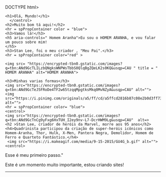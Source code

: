 DOCTYPE html>
<html lang="pr-br">
<head>
    <meta charset="UTF-8">
    <meta http-equiv="X-UA-Compatible" content="IE=edge">
    <meta name="viewport" content="width=device-width, initial-scale=1.0">
    <title = aria-controls=" red">Meu primeiro exercício</title>
    
    

</head>
<body>
     
    <h1>Olá, Mundo!</h1>
      </centrol>
    <h2>Muito bom tá aqui!</h2>
    <hr = spPropContainer color = "blue">
    <h3>Vamos lá!</h3>
    <h5 aria-controls=" Homem Aranha">Eu sou o HOMEM ARANHA, e vou falar um pouco sobre mim!
    </h5>
    <h3>Stan Lee, foi o meu criador , "Meu Pai".</h3>
    <hr = spPropContainer color="red" >
    
    <img src= "https://encrypted-tbn0.gstatic.com/images?q=tbn:ANd9GcTLILzbQNgksWNPWsTbbS0QlqBgZQeLK2s0KQ&usqp=CAU " title = " HOMEM ARANHA" alt="HOMEM ARANHA">

    <h3>Minhas varias formas</h3>
    <img src="https://encrypted-tbn0.gstatic.com/images?q=tbn:ANd9GcTeJ5FRoDe4TF2w65tzqqMpgtksMkq0MvNZyA&usqp=CAU" alt="">
    <img src="https://i.pinimg.com/originals/a5/ff/cd/a5ffcd2816b87c08e2b0d3ff73a850ea.png" alt="">
    <hr = spPropContainer color= "blue">
    <centrol>
    <img src="https://encrypted-tbn0.gstatic.com/images?q=tbn:ANd9GcTnCg9yFxg6HxTUH_I2ey9nv-L7-DcrHWM9Lg&usqp=CAU"  alt=>
    <h2 >Stan Lee, criador de heróis da Marvel, morre aos 95 anos</h2>
    <h4>Quadrinista participou da criação de super-heróis icônicos como Homem-Aranha, Thor, Hulk, X-Men, Pantera Negra, Demolidor, Homem de Ferro e Quarteto Fantástico.</h4>
     <img src="https://i.makeagif.com/media/9-15-2015/GU4G_b.gif" alt="">
    <centrol>
<p>Esse é meu primeiro passo."</p> 
<p>Este é um momento muito importante, estou criando sites!</p> 
<hr = spPropContainer color="black" >
</body>


</html>
